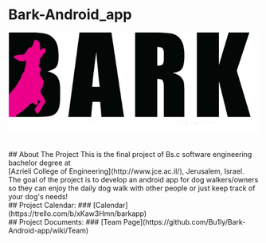 # Bark-Android_app
![alt tag](https://github.com/Bu1ly/Bark-Android-app/blob/master/Documentation/BarkLogo4.26344746.jpg?raw=true)

<br/>
## About The Project
This is the final project of Bs.c software engineering bachelor degree at<br/>
[Azrieli College of Engineering](http://www.jce.ac.il/), Jerusalem, Israel.<br/>
The goal of the project is to develop an android app for dog walkers/owners so they can enjoy the daily dog walk with other people or just keep track of your dog's needs!
<br/>
## Project Calendar:
### [Calendar](https://trello.com/b/xKaw3Hmn/barkapp)
<br/>
## Project Documents:
### [Team Page](https://github.com/Bu1ly/Bark-Android-app/wiki/Team)
